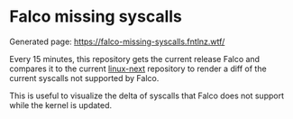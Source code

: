 # Falco missing syscalls

Generated page: https://falco-missing-syscalls.fntlnz.wtf/

Every 15 minutes, this repository gets the current release Falco
and compares it to the current [linux-next](https://www.kernel.org/doc/man-pages/linux-next.html)
repository to render a diff of the current syscalls not supported by Falco.

This is useful to visualize the delta of syscalls that Falco does not support
while the kernel is updated.
